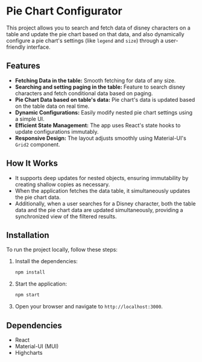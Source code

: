 
# Pie Chart Configurator

This project allows you to search and fetch data of disney characters on a table and update the pie chart based on that data, and also dynamically configure a pie chart's settings (like `legend` and `size`) through a user-friendly interface.

## Features

- **Fetching Data in the table:** Smooth fetching for data of any size.
- **Searching and setting paging in the table:** Feature to search disney characters and fetch conditional data based on paging.
- **Pie Chart Data based on table's data:** Pie chart's data is updated based on the table data on real time.
- **Dynamic Configurations:** Easily modify nested pie chart settings using a simple UI.
- **Efficient State Management:** The app uses React's state hooks to update configurations immutably.
- **Responsive Design:** The layout adjusts smoothly using Material-UI's `Grid2` component.

## How It Works

- It supports deep updates for nested objects, ensuring immutability by creating shallow copies as necessary.
- When the application fetches the data table, it simultaneously updates the pie chart data.
- Additionally, when a user searches for a Disney character, both the table data and the pie chart data are updated simultaneously, providing a synchronized view of the filtered results.

## Installation

To run the project locally, follow these steps:

1. Install the dependencies:
   ```bash
   npm install
   ```

2. Start the application:
   ```bash
   npm start
   ```

3. Open your browser and navigate to `http://localhost:3000`.

## Dependencies

- React
- Material-UI (MUI)
- Highcharts
